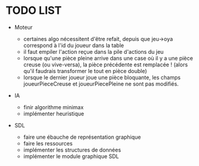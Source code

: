 # TODO LIST

- Moteur
    - certaines algo nécessitent d'être refait, depuis que jeu->oya correspond à l'id du joueur dans la table
    - il faut empiler l'action reçue dans la pile d'actions du jeu
    - lorsque qu'une pièce pleine arrive dans une case où il y a une pièce creuse (ou vive-versa), la pièce précédente est remplacée ! 
                (alors qu'il faudrais transformer le tout en pièce double)
    - lorsque le dernier joueur joue une pièce bloquante, les champs joueurPieceCreuse et joueurPiecePleine ne sont pas modifiés.


- IA
    - finir algorithme minimax
    - implémenter heuristique


- SDL
    - faire une ébauche de représentation graphique
    - faire les ressources
    - implémenter les structures de données
    - implémenter le module graphique SDL
